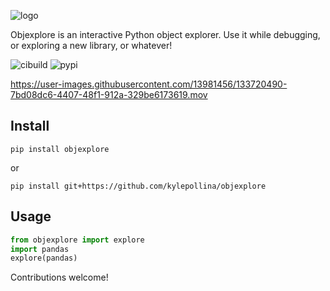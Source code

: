 
![logo](images/logo.png)

Objexplore is an interactive Python object explorer. Use it while debugging, or exploring a new library, or whatever!

![cibuild](https://github.com/kylepollina/objexplore/actions/workflows/python-app.yml/badge.svg) ![pypi](https://img.shields.io/pypi/v/objexplore.svg)


https://user-images.githubusercontent.com/13981456/133720490-7bd08dc6-4407-48f1-912a-329be6173619.mov


## Install

```
pip install objexplore
```

or

```
pip install git+https://github.com/kylepollina/objexplore
```

## Usage

```python
from objexplore import explore
import pandas
explore(pandas)
```
Contributions welcome!
